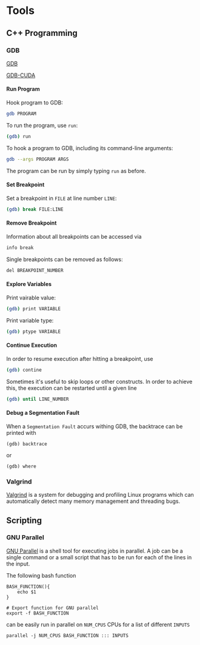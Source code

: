 # Tools


## C++ Programming

### GDB

[GDB](https://www.gnu.org/software/gdb/)

[GDB-CUDA]()

#### Run Program

Hook program to GDB:

```bash
gdb PROGRAM
```

To run the program, use `run`:

```bash
(gdb) run
```

To hook a program to GDB, including its command-line arguments:

```bash
gdb --args PROGRAM ARGS
```

The program can be run by simply typing `run` as before.

#### Set Breakpoint

Set a breakpoint in `FILE` at line number `LINE`:

```bash
(gdb) break FILE:LINE
```

#### Remove Breakpoint

Information about all breakpoints can be accessed via

```bash
info break
```

Single breakpoints can be removed as follows:

```bash
del BREAKPOINT_NUMBER
```

#### Explore Variables

Print vairable value:

```bash
(gdb) print VARIABLE
```

Print variable type:

```bash
(gdb) ptype VARIABLE
```

#### Continue Execution

In order to resume execution after hitting a breakpoint, use

```bash
(gdb) contine
```

Sometimes it's useful to skip loops or other constructs. In order to achieve this, the execution can be restarted until a given line

```bash
(gdb) until LINE_NUMBER
```

#### Debug a Segmentation Fault

When a `Segmentation Fault` accurs withing GDB, the backtrace can be printed with
```
(gdb) backtrace
```
or
```
(gdb) where
```

### Valgrind

[Valgrind](http://valgrind.org/) is a system for debugging and profiling Linux programs which can automatically detect many memory management and threading bugs.


## Scripting

### GNU Parallel

[GNU Parallel](https://www.gnu.org/software/parallel/) is a shell tool for executing jobs in parallel. A job can be a single command or a small script that has to be run for each of the lines in the input.

The following bash function
```
BASH_FUNCTION(){
    echo $1
}

# Export function for GNU parallel
export -f BASH_FUNCTION 
```
can be easily run in parallel on `NUM_CPUS` CPUs for a list of different `INPUTS`
```
parallel -j NUM_CPUS BASH_FUNCTION ::: INPUTS
```